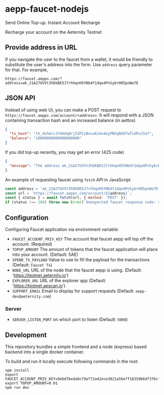 # aepp-faucet-nodejs

Send Online Top-up. Instant Account Recharge

Recharge your account on the Aeternity Testnet

## Provide address in URL

If you navigate the user to the faucet from a wallet, it would be friendly to substitute the user's address into the form. Use `address` query parameter for that. For example,
```
https://faucet.aepps.com/?address=ak_21A27UVVt3hDkBE5J7rhhqnH5YNb4Y1dqo4PnSybrH85pnWo7E
```

## JSON API

Instead of using web UI, you can make a POST request to `https://faucet.aepps.com/account/<address>`. It will respond with a JSON containing transaction hash and an increased balance (in aettos)
```json
{
  "tx_hash": "th_dxhmrcJY4bdqQrj5ZP1zBsuuKz4v4oyPNSqNS6TwTimPuJ3af",
  "balance": "10000000000000000000"
}
```

If you did top-up recently, you may get an error (425 code)
```json
{
  "message": "The address ak_21A27UVVt3hDkBE5J7rhhqnH5YNb4Y1dqo4PnSybrH85pnWo7E is graylisted for another 2h 59m 24s"
}
```

An example of requesting faucet using `fetch` API in JavaScript
```js
const address = 'ak_21A27UVVt3hDkBE5J7rhhqnH5YNb4Y1dqo4PnSybrH85pnWo7E';
const url = `https://faucet.aepps.com/account/${address}`;
const { status } = await fetch(url, { method: 'POST' });
if (status !== 200) throw new Error(`Unexpected faucet response code: ${status}`);
```

## Configuration

Configuring Faucet application via environment variable:

- `FAUCET_ACCOUNT_PRIV_KEY` The account that faucet aepp will top off the account. (Required)
- `TOPUP_AMOUNT` The amount of tokens that the faucet application will place into your account. (Default: 5AE)
- `SPEND_TX_PAYLOAD` Value to use to fill the payload for the transactions (Default: `Faucet Tx`)
- `NODE_URL` URL of the node that the faucet aepp is using. (Default: 'https://testnet.aeternity.io')
- `EXPLORER_URL` URL of the explorer app (Default: 'https://testnet.aescan.io')
- `SUPPORT_EMAIL` Email to display for support requests (Default: `aepp-dev@aeternity.com`)

### Server
- `SERVER_LISTEN_PORT` on which port to listen (Default: `5000`)

## Development

This repository bundles a simple frontend and a node (express) based backend into a single docker container.

To build and run it locally execute following commands in the root:
```
npm install
export FAUCET_ACCOUNT_PRIV_KEY=9ebd7beda0c79af72a42ece3821a56eff16359b6df376cf049aee995565f022f840c974b97164776454ba119d84edc4d6058a8dec92b6edc578ab2d30b4c4200
export TOPUP_AMOUNT=0.01
npm run dev
```
